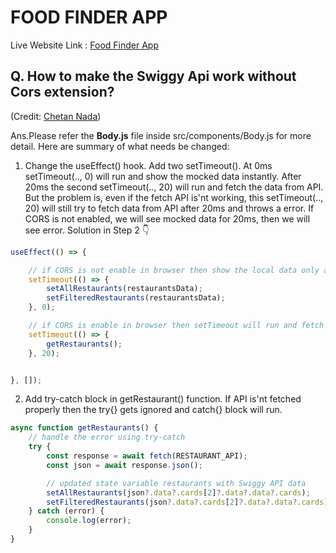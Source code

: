 # FOOD FINDER APP

Live Website Link : [Food Finder App](https://website-clone-2.netlify.app/)

## Q. How to make the Swiggy Api work without Cors extension?
(Credit: [Chetan Nada](https://github.com/chetannada)) 

Ans.Please refer the **Body.js** file inside src/components/Body.js for more detail. Here are summary of what needs be changed:

1. Change the useEffect() hook. Add two setTimeout(). 
At 0ms setTimeout(.., 0) will run and show the mocked data instantly.
After 20ms the second setTimeout(.., 20) will run and fetch the data from API. But the problem is, even if the fetch API is'nt working, this setTimeout(.., 20) will still try to fetch data from API after 20ms and throws a error.
If CORS is not enabled, we will see mocked data for 20ms, then we will see error. Solution in Step 2 👇

```jsx
useEffect(() => {

    // if CORS is not enable in browser then show the local data only and show the CORS error in console
    setTimeout(() => {
        setAllRestaurants(restaurantsData);
        setFilteredRestaurants(restaurantsData);
    }, 0);

    // if CORS is enable in browser then setTimeout will run and fetch the json data from API and render the UI
    setTimeout(() => {
        getRestaurants();
    }, 20);


}, []);
```

2. Add try-catch block in getRestaurant() function. If API is'nt fetched properly then the try{} gets ignored and catch{} block will run.
```js
async function getRestaurants() {
    // handle the error using try-catch
    try {
        const response = await fetch(RESTAURANT_API);
        const json = await response.json();

        // updated state variable restaurants with Swiggy API data
        setAllRestaurants(json?.data?.cards[2]?.data?.data?.cards);
        setFilteredRestaurants(json?.data?.cards[2]?.data?.data?.cards);
    } catch (error) {
        console.log(error);
    }
}
```